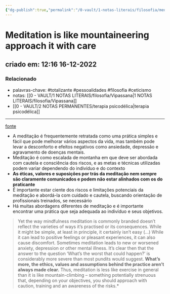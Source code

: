 ```yaml
---
{"dg-publish":true,"permalink":"/0-vault/1-notas-literais/filosofia/meditation-is-like-mountaineering-approach-it-with-care/","tags":["totalizante","pessoalidades","filosofia","ceticismo"],"dgHomeLink":true,"dgShowLocalGraph":true,"dgShowFileTree":true,"noteIcon":""}
---
```


# Meditation is like mountaineering approach it with care
## criado em: 12:16 16-12-2022

### Relacionado
- palavras-chave: #totalizante #pessoalidades #filosofia #ceticismo 
- notas: [[0 - VAULT/1 NOTAS LITERAIS/filosofia/Vipassana\|1 NOTAS LITERAIS/filosofia/Vipassana]]
- [[0 - VAULT/2 NOTAS PERMANENTES/terapia psicodélica\|terapia psicodélica]]
---
[fonte](https://psyche.co/ideas/meditation-is-like-mountaineering-approach-it-with-care)

- A meditação é frequentemente retratada como uma prática simples e fácil que pode melhorar vários aspectos da vida, mas também pode levar a desconforto e efeitos negativos como ansiedade, depressão e agravamento de doenças mentais.
- Meditação é como escalada de montanha em que deve ser abordada com cautela e consciência dos riscos, e as metas e técnicas utilizadas podem variar dependendo do indivíduo e do contexto
- **As éticas, valores e suposições por trás da meditação nem sempre são claramente comunicados e podem não estar alinhados com os do praticante**
- É importante estar ciente dos riscos e limitações potenciais da meditação e abordá-la com cuidado e cautela, buscando orientação de profissionais treinados, se necessário
- Há muitas abordagens diferentes de meditação e é importante encontrar uma prática que seja adequada ao indivíduo e seus objetivos.

>Yet the way mindfulness meditation is commonly branded doesn’t reflect the varieties of ways it’s practised or its consequences. While it might be simple, at least in principle, it certainly isn’t easy (...) While it can lead to positive feelings or pleasant experiences, it can also cause discomfort. Sometimes meditation leads to new or worsened anxiety, depression or other mental illness. It’s clear then that the answer to the question ‘What’s the worst that could happen?’ is considerably more severe than most pundits would suggest. **What’s more, the ethics, values and assumptions behind the practice aren’t always made clear.** Thus, meditation is less like exercise in general than it is like mountain-climbing – something potentially strenuous that, depending on your objectives, you should approach with caution, training and an awareness of the risks.*
